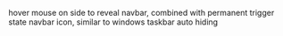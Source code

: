 hover mouse on side to reveal navbar, combined with permanent trigger state navbar icon, similar to windows taskbar auto hiding
